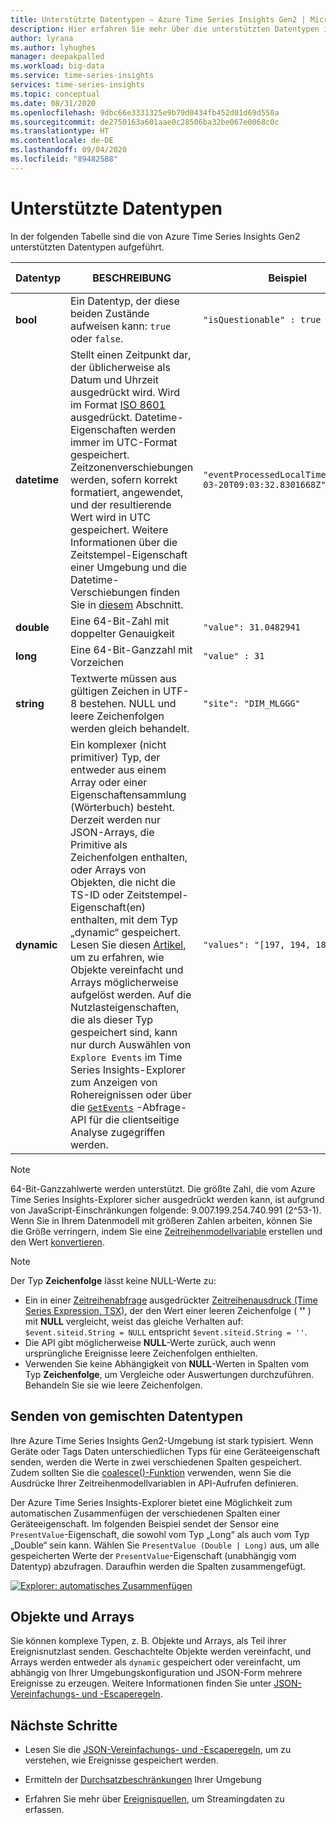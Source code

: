 ```yaml
---
title: Unterstützte Datentypen – Azure Time Series Insights Gen2 | Microsoft-Dokumentation
description: Hier erfahren Sie mehr über die unterstützten Datentypen in Azure Time Series Insights Gen2.
author: lyrana
ms.author: lyhughes
manager: deepakpalled
ms.workload: big-data
ms.service: time-series-insights
services: time-series-insights
ms.topic: conceptual
ms.date: 08/31/2020
ms.openlocfilehash: 9dbc66e3331325e9b79d0434fb452d01d69d550a
ms.sourcegitcommit: de2750163a601aae0c28506ba32be067e0068c0c
ms.translationtype: HT
ms.contentlocale: de-DE
ms.lasthandoff: 09/04/2020
ms.locfileid: "89482588"
---
```

# <a name="supported-data-types"></a>Unterstützte Datentypen

In der folgenden Tabelle sind die von Azure Time Series Insights Gen2 unterstützten Datentypen aufgeführt.

| Datentyp | BESCHREIBUNG | Beispiel | [Syntax des Zeitreihenausdrucks](https://docs.microsoft.com/rest/api/time-series-insights/reference-time-series-expression-syntax) | Spaltenname für Eigenschaft in Parquet
|---|---|---|---|---|
| **bool** | Ein Datentyp, der diese beiden Zustände aufweisen kann: `true` oder `false`. | `"isQuestionable" : true` | `$event.isQuestionable.Bool` oder `$event['isQuestionable'].Bool` | `isQuestionable_bool`
| **datetime** | Stellt einen Zeitpunkt dar, der üblicherweise als Datum und Uhrzeit ausgedrückt wird. Wird im Format [ISO 8601](https://www.iso.org/iso-8601-date-and-time-format.html) ausgedrückt. Datetime-Eigenschaften werden immer im UTC-Format gespeichert. Zeitzonenverschiebungen werden, sofern korrekt formatiert, angewendet, und der resultierende Wert wird in UTC gespeichert. Weitere Informationen über die Zeitstempel-Eigenschaft einer Umgebung und die Datetime-Verschiebungen finden Sie in [diesem](concepts-streaming-ingestion-event-sources.md#event-source-timestamp) Abschnitt. | `"eventProcessedLocalTime": "2020-03-20T09:03:32.8301668Z"` |  Wenn „eventProcessedLocalTime“ der Zeitstempel für die Ereignisquelle ist: `$event.$ts`. Wenn es sich um eine andere JSON-Eigenschaft handelt: `$event.eventProcessedLocalTime.DateTime` oder `$event['eventProcessedLocalTime'].DateTime` | `eventProcessedLocalTime_datetime`
| **double** | Eine 64-Bit-Zahl mit doppelter Genauigkeit  | `"value": 31.0482941` | `$event.value.Double` oder `$event['value'].Double` |  `value_double`
| **long** | Eine 64-Bit-Ganzzahl mit Vorzeichen  | `"value" : 31` | `$event.value.Long` oder `$event['value'].Long` |  `value_long`
| **string** | Textwerte müssen aus gültigen Zeichen in UTF-8 bestehen. NULL und leere Zeichenfolgen werden gleich behandelt. |  `"site": "DIM_MLGGG"`| `$event.site.String` oder `$event['site'].String`| `site_string`
| **dynamic** | Ein komplexer (nicht primitiver) Typ, der entweder aus einem Array oder einer Eigenschaftensammlung (Wörterbuch) besteht. Derzeit werden nur JSON-Arrays, die Primitive als Zeichenfolgen enthalten, oder Arrays von Objekten, die nicht die TS-ID oder Zeitstempel-Eigenschaft(en) enthalten, mit dem Typ „dynamic“ gespeichert. Lesen Sie diesen [Artikel](./concepts-json-flattening-escaping-rules.md), um zu erfahren, wie Objekte vereinfacht und Arrays möglicherweise aufgelöst werden. Auf die Nutzlasteigenschaften, die als dieser Typ gespeichert sind, kann nur durch Auswählen von `Explore Events` im Time Series Insights-Explorer zum Anzeigen von Rohereignissen oder über die [`GetEvents`](https://docs.microsoft.com/rest/api/time-series-insights/dataaccessgen2/query/execute#getevents) -Abfrage-API für die clientseitige Analyse zugegriffen werden. |  `"values": "[197, 194, 189, 188]"` | Verweise auf dynamische Typen in einem Zeitreihenausdruck werden noch nicht unterstützt. | `values_dynamic`

> [!NOTE]
> 64-Bit-Ganzzahlwerte werden unterstützt. Die größte Zahl, die vom Azure Time Series Insights-Explorer sicher ausgedrückt werden kann, ist aufgrund von JavaScript-Einschränkungen folgende: 9.007.199.254.740.991 (2^53-1). Wenn Sie in Ihrem Datenmodell mit größeren Zahlen arbeiten, können Sie die Größe verringern, indem Sie eine [Zeitreihenmodellvariable](/azure/time-series-insights/concepts-variables#numeric-variables) erstellen und den Wert [konvertieren](https://docs.microsoft.com/rest/api/time-series-insights/reference-time-series-expression-syntax#conversion-functions).

> [!NOTE]
> Der Typ **Zeichenfolge** lässt keine NULL-Werte zu:
>
> * Ein in einer [Zeitreihenabfrage](https://docs.microsoft.com/rest/api/time-series-insights/reference-query-apis) ausgedrückter [Zeitreihenausdruck (Time Series Expression, TSX)](https://docs.microsoft.com/rest/api/time-series-insights/reference-time-series-expression-syntax), der den Wert einer leeren Zeichenfolge ( **''** ) mit **NULL** vergleicht, weist das gleiche Verhalten auf: `$event.siteid.String = NULL` entspricht `$event.siteid.String = ''`.
> * Die API gibt möglicherweise **NULL**-Werte zurück, auch wenn ursprüngliche Ereignisse leere Zeichenfolgen enthielten.
> * Verwenden Sie keine Abhängigkeit von **NULL**-Werten in Spalten vom Typ **Zeichenfolge**, um Vergleiche oder Auswertungen durchzuführen. Behandeln Sie sie wie leere Zeichenfolgen.

## <a name="sending-mixed-data-types"></a>Senden von gemischten Datentypen

Ihre Azure Time Series Insights Gen2-Umgebung ist stark typisiert. Wenn Geräte oder Tags Daten unterschiedlichen Typs für eine Geräteeigenschaft senden, werden die Werte in zwei verschiedenen Spalten gespeichert. Zudem sollten Sie die [coalesce()-Funktion](https://docs.microsoft.com/rest/api/time-series-insights/reference-time-series-expression-syntax#other-functions) verwenden, wenn Sie die Ausdrücke Ihrer Zeitreihenmodellvariablen in API-Aufrufen definieren.

Der Azure Time Series Insights-Explorer bietet eine Möglichkeit zum automatischen Zusammenfügen der verschiedenen Spalten einer Geräteeigenschaft. Im folgenden Beispiel sendet der Sensor eine `PresentValue`-Eigenschaft, die sowohl vom Typ „Long“ als auch vom Typ „Double“ sein kann. Wählen Sie `PresentValue (Double | Long)` aus, um alle gespeicherten Werte der `PresentValue`-Eigenschaft (unabhängig vom Datentyp) abzufragen. Daraufhin werden die Spalten zusammengefügt.

[![Explorer: automatisches Zusammenfügen](media\concepts-supported-data-types/explorer-auto-coalesce-sample.png)](media\concepts-supported-data-types/explorer-auto-coalesce-sample.png#lightbox)

## <a name="objects-and-arrays"></a>Objekte und Arrays

Sie können komplexe Typen, z. B. Objekte und Arrays, als Teil ihrer Ereignisnutzlast senden. Geschachtelte Objekte werden vereinfacht, und Arrays werden entweder als `dynamic` gespeichert oder vereinfacht, um abhängig von Ihrer Umgebungskonfiguration und JSON-Form mehrere Ereignisse zu erzeugen. Weitere Informationen finden Sie unter [JSON-Vereinfachungs- und -Escaperegeln](./concepts-json-flattening-escaping-rules.md).

## <a name="next-steps"></a>Nächste Schritte

* Lesen Sie die [JSON-Vereinfachungs- und -Escaperegeln](./concepts-json-flattening-escaping-rules.md), um zu verstehen, wie Ereignisse gespeichert werden.

* Ermitteln der [Durchsatzbeschränkungen](./concepts-streaming-ingress-throughput-limits.md) Ihrer Umgebung

* Erfahren Sie mehr über [Ereignisquellen](concepts-streaming-ingestion-event-sources.md), um Streamingdaten zu erfassen.
